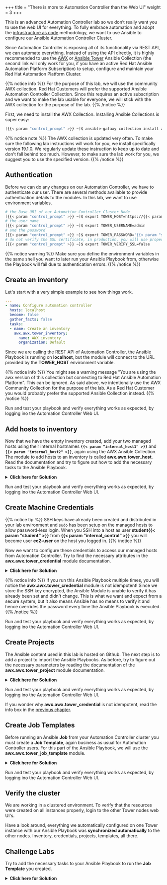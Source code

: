 +++
title = "There is more to Automation Controller than the Web UI"
weight = 3
+++

This is an advanced Automation Controller lab so we don’t really want you to use the web UI for everything. To fully embrace automation and adopt the [infrastructure as code](https://en.wikipedia.org/wiki/Infrastructure_as_code) methodology, we want to use Ansible to configure our Ansible Automation Controller Cluster.

Since Automation Controller is exposing all of its functionality via REST API, we can automate everything. Instead of using the API directly, it is highly recommended to use the [AWX](https://github.com/ansible/awx/tree/devel/awx_collection) or [Ansible Tower](https://cloud.redhat.com/ansible/automation-hub/repo/published/ansible/tower) Ansible Collection (the second link will only work for you, if you have an active Red Hat Ansible Automation Platform Subscription) to setup, configure and maintain your Red Hat Automation Platform Cluster.

{{% notice info %}}
For the purpose of this lab, we will use the community AWX collection. Red Hat Customers will prefer the supported Ansible Automation Controller Collection. Since this requires an active subscription and we want to make the lab usable for everyone, we will stick with the AWX collection for the purpose of the lab.
{{% /notice %}}

First, we need to install the AWX Collection. Installing Ansible Collections is super easy:

```bash
[{{< param "control_prompt" >}} ~]$ ansible-galaxy collection install awx.awx:19.1.0
```

{{% notice note %}}
The AWX collection is updated very often. To make sure the following lab instructions will work for you, we install specifically version 19.1.0. We regularly update these instruction to keep up to date and don't fall behind too much. However, to make sure the lab work for you, we suggest you to use the specified version.
{{% /notice %}}

## Authentication

Before we can do any changes on our Automation Controller, we have to authenticate our user. There are several methods available to provide authentication details to the modules. In this lab, we want to use environment variables.

```bash
# the Base URI of our Automation Controller Cluster Node
[{{< param "control_prompt" >}} ~]$ export TOWER_HOST=https://{{< param "external_tower" >}}
# the user name
[{{< param "control_prompt" >}} ~]$ export TOWER_USERNAME=admin
# and the password
[{{< param "control_prompt" >}} ~]$ export TOWER_PASSWORD='{{< param "secret_password" >}}'
# do not verify the SSL certificate, in production, you will use proper SSL certificates and not need this option or set it to True
[{{< param "control_prompt" >}} ~]$ export TOWER_VERIFY_SSL=false
```

{{% notice warning %}}
Make sure you define the environment variables in the same shell you want to later run your Ansible Playbook from, otherwise the Playbook will fail due to authentication errors.
{{% /notice %}}

## Create an inventory

Let's start with a very simple example to see how things work.

```yaml
---
- name: Configure automation controller
  hosts: localhost
  become: false
  gather_facts: false
  tasks:
  - name: Create an inventory
    awx.awx.tower_inventory:
      name: AWX inventory
      organization: Default
```

Since we are calling the REST API of Automation Controller, the Ansible Playbook is running on **localhost**, but the module will connect to the URL provided by the **TOWER_HOST** environment variable.

{{% notice info %}}
You might see a warning message "You are using the awx version of this collection but connecting to Red Hat Ansible Automation Platform". This can be ignored. As said above, we intentionally use the AWX Community Collection for the purpose of the lab. As a Red Hat Customer you would probably prefer the supported Ansible Collection instead.
{{% /notice %}}

Run and test your playbook and verify everything works as expected, by logging ino the Automation Controller Web UI.

## Add hosts to inventory

Now that we have the empty inventory created, add your two managed hosts using their internal hostnames **`{{< param "internal_host1" >}}`** and **`{{< param "internal_host2" >}}`**, again using the AWX Ansible Collection. The module to add hosts to an inventory is called **awx.awx.tower_host**. Read the documentation and try to figure out how to add the necessary tasks to the Ansible Playbook.

<details><summary><b>Click here for Solution</b></summary>
<hr/>
<p>

```yaml
---
- name: Configure automation controller
  hosts: localhost
  become: false
  gather_facts: false
  tasks:
  - name: Create an inventory
    awx.awx.tower_inventory:
      name: AWX inventory
      organization: Default
  - name: Add hosts to inventory
    awx.awx.tower_host:
      name: "{{  item }}"
      inventory: AWX inventory
      state: present
    loop:
      - {{< param "internal_host1" >}}
      - {{< param "internal_host2" >}}
```

</p>
<hr/>
</details>

Run and test your playbook and verify everything works as expected, by logging ino the Automation Controller Web UI.

## Create Machine Credentials

{{% notice tip %}}
SSH keys have already been created and distributed in your lab environment and `sudo` has been setup on the managed hosts to allow password-less login. When you SSH into a host as user **student{{< param "student" >}}** from **{{< param "internal_control" >}}** you will become user **ec2-user** on the host you logged in.
{{% /notice %}}

Now we want to configure these credentials to access our managed hosts from Automation Controller. Try to find the necessary attributes in the **awx.awx.tower_credential** module documentation.

<details><summary><b>Click here for Solution</b></summary>
<hr/>
<p>

```yaml
---
- name: Configure automation controller
  hosts: localhost
  become: false
  gather_facts: false
  tasks:
  - name: Create an inventory
    awx.awx.tower_inventory:
      name: AWX inventory
      organization: Default
  - name: Add hosts to inventory
    awx.awx.tower_host:
      name: "{{  item }}"
      inventory: AWX inventory
      state: present
    loop:
      - {{< param "internal_host1" >}}
      - {{< param "internal_host2" >}}
  - name: Machine Credentials
    awx.awx.tower_credential:
      name: AWX Credentials
      kind: ssh
      organization: Default
      inputs:
        username: ec2-user
        ssh_key_data: "{{ lookup('file', '~/.ssh/aws-private.pem' ) }}"
```

</p>
<hr/>
</details>

{{% notice info %}}
If you run this Ansible Playbook multiple times, you will notice the **awx.awx.tower_credential** module is not idempotent! Since we store the SSH key encrypted, the Ansible Module is unable to verify it has already been set and didn't change. This is what we want and expect from a secure system, but it also means Ansible has no means to verify it and hence overrides the password every time the Ansible Playbook is executed.
{{% /notice %}}

Run and test your playbook and verify everything works as expected, by logging ino the Automation Controller Web UI.

## Create Projects

The Ansible content used in this lab is hosted on Github. The next step is to add a project to import the Ansible Playbooks. As before, try to figure out the necessary parameters by reading the documentation of the **awx.awx.tower_project** module documentation.

<details><summary><b>Click here for Solution</b></summary>
<hr/>
<p>

```yaml
---
- name: Configure automation controller
  hosts: localhost
  become: false
  gather_facts: false
  tasks:
  - name: Create an inventory
    awx.awx.tower_inventory:
      name: AWX inventory
      organization: Default
  - name: Add hosts to inventory
    awx.awx.tower_host:
      name: "{{  item }}"
      inventory: AWX inventory
      state: present
    loop:
      - {{< param "internal_host1" >}}
      - {{< param "internal_host2" >}}
  - name: Machine Credentials
    awx.awx.tower_credential:
      name: AWX Credentials
      kind: ssh
      organization: Default
      inputs:
        username: ec2-user
        ssh_key_data: "{{ lookup('file', '~/.ssh/aws-private.pem' ) }}"
  - name: AWX Project
    awx.awx.tower_project:
      name: AWX Project
      organization: Default
      state: present
      scm_update_on_launch: True
      scm_delete_on_update: True
      scm_type: git
      scm_url: https://github.com/goetzrieger/ansible-labs-playbooks.git
```

</p>
<hr/>
</details>

Run and test your playbook and verify everything works as expected, by logging ino the Automation Controller Web UI.

If you wonder why **awx.awx.tower_credential** is not idempotent, read the info box in the [previous chapter](#create-machine-credentials).

## Create Job Templates

Before running an Ansible **Job** from your Automation Controller cluster you must create a **Job Template**, again business as usual for Automation Controller users. For this part of the Ansible Playbook, we will use the **awx.awx.tower_job_template** module.

<details><summary><b>Click here for Solution</b></summary>
<hr/>
<p>

```yaml
---
- name: Configure automation controller
  hosts: localhost
  become: false
  gather_facts: false
  tasks:
  - name: Create an inventory
    awx.awx.tower_inventory:
      name: AWX inventory
      organization: Default
  - name: Add hosts to inventory
    awx.awx.tower_host:
      name: "{{  item }}"
      inventory: AWX inventory
      state: present
    loop:
      - {{< param "internal_host1" >}}
      - {{< param "internal_host2" >}}
  - name: Machine Credentials
    awx.awx.tower_credential:
      name: AWX Credentials
      kind: ssh
      organization: Default
      inputs:
        username: ec2-user
        ssh_key_data: "{{ lookup('file', '~/.ssh/aws-private.pem' ) }}"
  - name: AWX Project
    awx.awx.tower_project:
      name: AWX Project
      organization: Default
      state: present
      scm_update_on_launch: True
      scm_delete_on_update: True
      scm_type: git
      scm_url: https://github.com/goetzrieger/ansible-labs-playbooks.git
  - name: AWX Job Template
    awx.awx.tower_job_template:
      name: Install Apache
      organization: Default
      state: present
      inventory: AWX inventory
      become_enabled: True
      playbook: apache_install.yml
      project: AWX Project
      credential: AWX Credentials

```

</p>
<hr/>
</details>

Run and test your playbook and verify everything works as expected, by logging ino the Automation Controller Web UI.

## Verify the cluster

We are working in a clustered environment. To verify that the resources were created on all instances properly, login to the other Tower nodes web UI's.

Have a look around, everything we automatically configured on one Tower instance with our Ansible Playbook was **synchronized automatically** to the other nodes. Inventory, credentials, projects, templates, all there.

## Challenge Labs

Try to add the necessary tasks to your Ansible Playbook to run the **Job Template** you created.

<details><summary><b>Click here for Solution</b></summary>
<hr/>
<p>

This is a Challenge Lab! No solution here. If you don't know where to look, check out the documentation of the **awx.awx.tower_job_template** module.

</p>
<hr/>
</details>